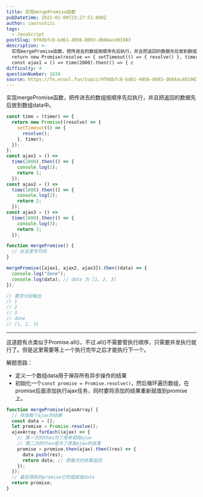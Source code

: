 ```yaml
---
title: 实现mergePromise函数
pubDatetime: 2022-01-09T23:27:51.000Z
author: caorushizi
tags:
  - JavaScript
postSlug: 9f0dbfc0-bd61-4956-8093-d604ac401983
description: >-
  实现mergePromise函数，把传进去的数组按顺序先后执行，并且把返回的数据先后放到数组data中。 const time = (timer) => {
  return new Promise(resolve => { setTimeout(() => { resolve() }, timer) }) }
  const ajax1 = () => time(2000).then(() => { c
difficulty: 4
questionNumber: 1634
source: https://fe.ecool.fun/topic/9f0dbfc0-bd61-4956-8093-d604ac401983
---
```


实现mergePromise函数，把传进去的数组按顺序先后执行，并且把返回的数据先后放到数组data中。

```js
const time = (timer) => {
  return new Promise((resolve) => {
    setTimeout(() => {
      resolve();
    }, timer);
  });
};
const ajax1 = () =>
  time(2000).then(() => {
    console.log(1);
    return 1;
  });
const ajax2 = () =>
  time(1000).then(() => {
    console.log(2);
    return 2;
  });
const ajax3 = () =>
  time(1000).then(() => {
    console.log(3);
    return 3;
  });

function mergePromise() {
  // 在这里写代码
}

mergePromise([ajax1, ajax2, ajax3]).then((data) => {
  console.log("done");
  console.log(data); // data 为 [1, 2, 3]
});

// 要求分别输出
// 1
// 2
// 3
// done
// [1, 2, 3]
```

---

这道题有点类似于Promise.all()，不过.all()不需要管执行顺序，只需要并发执行就行了。但是这里需要等上一个执行完毕之后才能执行下一个。

解题思路：

- 定义一个数组data用于保存所有异步操作的结果
- 初始化一个`const promise = Promise.resolve()`，然后循环遍历数组，在promise后面添加执行ajax任务，同时要将添加的结果重新赋值到promise上。

```js
function mergePromise(ajaxArray) {
  // 存放每个ajax的结果
  const data = [];
  let promise = Promise.resolve();
  ajaxArray.forEach((ajax) => {
    // 第一次的then为了用来调用ajax
    // 第二次的then是为了获取ajax的结果
    promise = promise.then(ajax).then((res) => {
      data.push(res);
      return data; // 把每次的结果返回
    });
  });
  // 最后得到的promise它的值就是data
  return promise;
}
```
